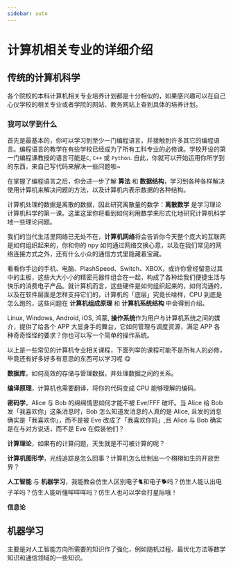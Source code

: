 ```yaml
---
sidebar: auto
---
```


# 计算机相关专业的详细介绍

## 传统的计算机科学

各个院校的本科计算机相关专业培养计划都是十分相似的，如果感兴趣可以在自己心仪学校的相关专业或者学院的网站、教务网站上查到具体的培养计划。

### 我可以学到什么

首先是最基本的，你可以学习到至少一门编程语言，并接触到许多其它的编程语言。编程语言的教学在有些学校已经成为了所有工科专业的必修课。学校开设的第一门编程课教授的语言可能是`C`, `C++` 或 `Python`. 自此，你就可以开始运用你所学到的东西，来自己写代码来解决一些问题啦~

在掌握了编程语言之后，你会进一步了解 **算法** 和 **数据结构**，学习到各种各样解决使用计算机来解决问题的方法，以及计算机内表示数据的各种结构。

计算机处理的数据是离散的数据，因此研究离散量的数学：**离散数学** 是学习理论计算机科学的第一课。这里这里你将看到如何利用数学来形式化地研究计算机科学地一些理论问题。

我们的当代生活里网络已无处不在，**计算机网络**将会告诉你今天整个庞大的互联网是如何组织起来的，你和你的 npy 如何通过网络交换心意，以及在我们常见的网络连接方式之外，还有什么小众的通信方式里隐藏着宝藏。

看看你手边的手机、电脑、PlashSpeed、Switch、XBOX，或许你曾经留意过其中的主板，这些大大小小的精密元器件组合在一起，构成了各种给我们便捷生活与快乐的消费电子产品。就计算机而言，这些硬件是如何组织起来的，如何沟通的，以及在软件层面是怎样支持它们的，计算机的「底层」究竟长啥样，CPU 到底是怎么跑的，这些问题在 **计算机组成原理** 和 **计算机系统结构** 中会得到介绍。

Linux, Windows, Android, iOS, 鸿蒙, **操作系统**作为用户与计算机系统之间的媒介，提供了给各个 APP 大显身手的舞台，它如何管理与调度资源，满足 APP 各种奇奇怪怪的要求？你也可以写一个简单的操作系统。

以上是一些常见的计算机专业相关课程，下面列举的课程可能不是所有人的必修，毕竟还有好多好多有意思的东西可以学习呢 😋

**数据库**，如何高效的存储与管理数据，并处理数据之间的关系。

**编译原理**，计算机也需要翻译，将你的代码变成 CPU 能够理解的编码。

**密码学**，Alice 与 Bob 的绵绵情思如何才能不被 Eve/FFF 破坏。当 Alice 给 Bob 发「我喜欢你」这条消息时，Bob 怎么知道发消息的人真的是 Alice, 且发的消息确实是「我喜欢你」，而不是被 Eve 改成了「我喜欢你妈」,且 Alice 与 Bob 确实是在与对方说话，而不是 Eve 在假装他们？

**计算理论**，如果有的计算问题，天生就是不可被计算的呢？

**计算机图形学**，光线追踪是怎么回事？计算机怎么绘制出一个栩栩如生的开放世界？

**人工智能** 与 **机器学习**，我能教会仿生人区别电子🐈和电子🐕吗？仿生人能认出电子羊吗？仿生人能听懂咩咩咩吗？仿生人也可以学会打星际哦！

**信息论** 

## 机器学习

主要是对人工智能方向所需要的知识作了强化，例如随机过程、最优化方法等数学知识和通信领域的一些知识。
